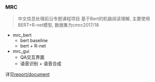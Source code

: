 ### MRC
>中文信息处理前沿专题课程项目
基于Bert的机器阅读理解, 主要使用BERT+R-net模型, 数据集为cmrc2017/18  

- mrc_bert
    + bert baseline
    + bert + R-net
- mrc_gui
    + QA交互界面
    + 语音识别 + 语音合成

详见[report/document](report/document.pdf)
